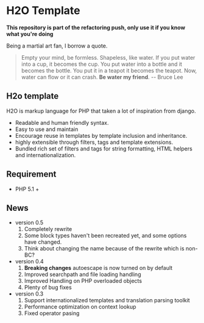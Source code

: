 H2O Template
===
**This repository is part of the refactoring push, only use it if you know what you're doing**

Being a martial art fan, I borrow a quote.

>Empty your mind, be formless. Shapeless, like water. If you put water into a cup, it becomes the cup. You put water
>into a bottle and it becomes the bottle. You put it in a teapot it becomes the teapot. Now, water can flow or it can
>crash. **Be water my friend**. -- Bruce Lee

H2o template
------------------------
H2O is markup language for PHP that taken a lot of inspiration from django.

 * Readable and human friendly syntax.
 * Easy to use and maintain
 * Encourage reuse in templates by template inclusion and inheritance.
 * highly extensible through filters, tags and template extensions.
 * Bundled rich set of filters and tags for string formatting, HTML helpers and 
   internationalization. 


Requirement
------------------------

 - PHP 5.1 +


News
------------------------

 - version 0.5
   1. Completely rewrite
   2. Some block types haven't been recreated yet, and some options have changed.
   3. Think about changing the name because of the rewrite which is non-BC?
 - version 0.4 
   1. **Breaking changes** autoescape is now turned on by default
   2. Improved searchpath and file loading handling
   3. Improved Handling on PHP overloaded objects
   4. Plenty of bug fixes
 - version 0.3
   1. Support internationalized templates and translation parsing toolkit
   2. Performance optimization on context lookup
   3. Fixed operator pasing

